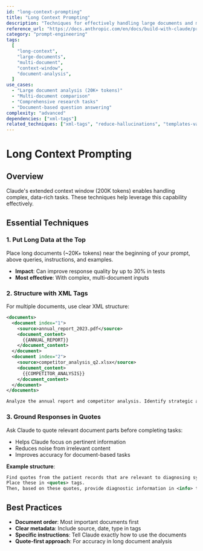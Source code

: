 ```yaml
---
id: "long-context-prompting"
title: "Long Context Prompting"
description: "Techniques for effectively handling large documents and multi-document analysis within Claude's 200K token context window"
reference_url: "https://docs.anthropic.com/en/docs/build-with-claude/prompt-engineering/long-context-tips"
category: "prompt-engineering"
tags:
  [
    "long-context",
    "large-documents",
    "multi-document",
    "context-window",
    "document-analysis",
  ]
use_cases:
  - "Large document analysis (20K+ tokens)"
  - "Multi-document comparison"
  - "Comprehensive research tasks"
  - "Document-based question answering"
complexity: "advanced"
dependencies: ["xml-tags"]
related_techniques: ["xml-tags", "reduce-hallucinations", "templates-variables"]
---
```


# Long Context Prompting

## Overview

Claude's extended context window (200K tokens) enables handling complex, data-rich tasks. These
techniques help leverage this capability effectively.

## Essential Techniques

### 1. Put Long Data at the Top

Place long documents (~20K+ tokens) near the beginning of your prompt, above queries, instructions,
and examples.

- **Impact**: Can improve response quality by up to 30% in tests
- **Most effective**: With complex, multi-document inputs

### 2. Structure with XML Tags

For multiple documents, use clear XML structure:

```xml
<documents>
  <document index="1">
    <source>annual_report_2023.pdf</source>
    <document_content>
      {{ANNUAL_REPORT}}
    </document_content>
  </document>
  <document index="2">
    <source>competitor_analysis_q2.xlsx</source>
    <document_content>
      {{COMPETITOR_ANALYSIS}}
    </document_content>
  </document>
</documents>

Analyze the annual report and competitor analysis. Identify strategic advantages and recommend Q3 focus areas.
```

### 3. Ground Responses in Quotes

Ask Claude to quote relevant document parts before completing tasks:

- Helps Claude focus on pertinent information
- Reduces noise from irrelevant content
- Improves accuracy for document-based tasks

**Example structure**:

```xml
Find quotes from the patient records that are relevant to diagnosing symptoms.
Place these in <quotes> tags.
Then, based on these quotes, provide diagnostic information in <info> tags.
```

## Best Practices

- **Document order**: Most important documents first
- **Clear metadata**: Include source, date, type in tags
- **Specific instructions**: Tell Claude exactly how to use the documents
- **Quote-first approach**: For accuracy in long document analysis
